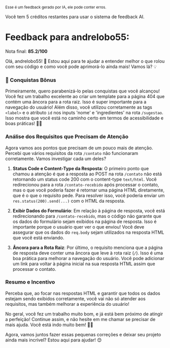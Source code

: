 <sup>Esse é um feedback gerado por IA, ele pode conter erros.</sup>

Você tem 5 créditos restantes para usar o sistema de feedback AI.

# Feedback para andrelobo55:

Nota final: **85.2/100**

Olá, andrelobo55! 🚀 Estou aqui para te ajudar a entender melhor o que rolou com seu código e como você pode aprimorá-lo ainda mais! Vamos lá? 💡

### 🎉 Conquistas Bônus
Primeiramente, quero parabenizá-lo pelas conquistas que você alcançou! Você fez um trabalho excelente ao criar um template para a página 404 que contém uma âncora para a rota raiz. Isso é super importante para a navegação do usuário! Além disso, você utilizou corretamente as tags `<label>` e o atributo `id` nos inputs 'nome' e 'ingredientes' na rota `/sugestao`. Isso mostra que você está no caminho certo em termos de acessibilidade e boas práticas! 👏👏

### Análise dos Requisitos que Precisam de Atenção
Agora vamos aos pontos que precisam de um pouco mais de atenção. Percebi que vários requisitos da rota `/contato` não funcionaram corretamente. Vamos investigar cada um deles?

1. **Status Code e Content-Type da Resposta**: O primeiro ponto que chamou a atenção é que a resposta ao POST na rota `/contato` não está retornando um status code 200 com o content-type `text/html`. Você redirecionou para a rota `/contato-recebido` após processar o contato, mas o que você poderia fazer é retornar uma página HTML diretamente, que é o que o requisito pede. Para resolver isso, você poderia enviar um `res.status(200).send(...)` com o HTML da resposta.

2. **Exibir Dados do Formulário**: Em relação à página de resposta, você está redirecionando para `/contato-recebido`, mas o código não garante que os dados do formulário sejam exibidos na página de resposta. Isso é importante porque o usuário quer ver o que enviou! Você deve assegurar que os dados do `req.body` sejam utilizados na resposta HTML que você está enviando.

3. **Âncora para a Rota Raiz**: Por último, o requisito menciona que a página de resposta deve conter uma âncora que leve à rota raiz (`/`). Isso é uma boa prática para melhorar a navegação do usuário. Você pode adicionar um link para voltar à página inicial na sua resposta HTML assim que processar o contato.

### Resumo e Incentivo
Perceba que, ao focar nas respostas HTML e garantir que todos os dados estejam sendo exibidos corretamente, você vai não só atender aos requisitos, mas também melhorar a experiência do usuário! 

No geral, você fez um trabalho muito bom, e já está bem próximo de atingir a perfeição! Continue assim, e não hesite em me chamar se precisar de mais ajuda. Você está indo muito bem! 🚀💪

Agora, vamos juntos fazer essas pequenas correções e deixar seu projeto ainda mais incrível? Estou aqui para ajudar! 😊